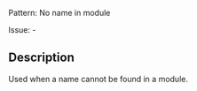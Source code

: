 Pattern: No name in module

Issue: -

## Description

Used when a name cannot be found in a module.
